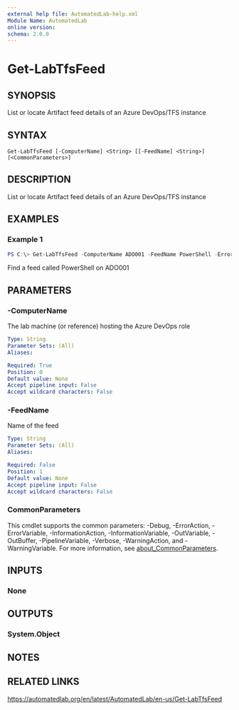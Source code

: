 ```yaml
---
external help file: AutomatedLab-help.xml
Module Name: AutomatedLab
online version:
schema: 2.0.0
---
```


# Get-LabTfsFeed

## SYNOPSIS
List or locate Artifact feed details of an Azure DevOps/TFS instance

## SYNTAX

```
Get-LabTfsFeed [-ComputerName] <String> [[-FeedName] <String>] [<CommonParameters>]
```

## DESCRIPTION
List or locate Artifact feed details of an Azure DevOps/TFS instance

## EXAMPLES

### Example 1
```powershell
PS C:\> Get-LabTfsFeed -ComputerName ADO001 -FeedName PowerShell -ErrorAction SilentlyContinue
```

Find a feed called PowerShell on ADO001

## PARAMETERS

### -ComputerName
The lab machine (or reference) hosting the Azure DevOps role

```yaml
Type: String
Parameter Sets: (All)
Aliases:

Required: True
Position: 0
Default value: None
Accept pipeline input: False
Accept wildcard characters: False
```

### -FeedName
Name of the feed

```yaml
Type: String
Parameter Sets: (All)
Aliases:

Required: False
Position: 1
Default value: None
Accept pipeline input: False
Accept wildcard characters: False
```

### CommonParameters
This cmdlet supports the common parameters: -Debug, -ErrorAction, -ErrorVariable, -InformationAction, -InformationVariable, -OutVariable, -OutBuffer, -PipelineVariable, -Verbose, -WarningAction, and -WarningVariable. For more information, see [about_CommonParameters](http://go.microsoft.com/fwlink/?LinkID=113216).

## INPUTS

### None
## OUTPUTS

### System.Object
## NOTES

## RELATED LINKS
https://automatedlab.org/en/latest/AutomatedLab/en-us/Get-LabTfsFeed
